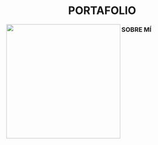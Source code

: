 <!-- Welcome -->
<h1  align="center">PORTAFOLIO </h1>

  <!-- Profile Picture -->
<img align="left" height="300" src="https://imgur.com/1LwzEac](https://imgur.com/1LwzEac"/>
<h3><b>SOBRE MÍ</b></h3>
